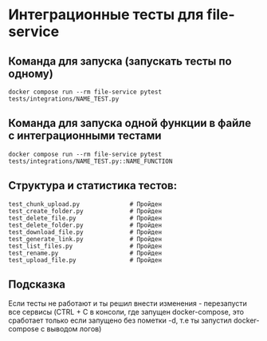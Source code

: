 # Интеграционные тесты для file-service

## Команда для запуска (запускать тесты по одному)
```
docker compose run --rm file-service pytest tests/integrations/NAME_TEST.py
```

## Команда для запуска одной функции в файле с интеграционными тестами
```
docker compose run --rm file-service pytest tests/integrations/NAME_TEST.py::NAME_FUNCTION
```

## Структура и статистика тестов:
```
test_chunk_upload.py              # Пройден
test_create_folder.py             # Пройден
test_delete_file.py               # Пройден
test_delete_folder.py             # Пройден
test_download_file.py             # Пройден
test_generate_link.py             # Пройден
test_list_files.py                # Пройден
test_rename.py                    # Пройден
test_upload_file.py               # Пройден
```

## Подсказка
Если тесты не работают и ты решил внести изменения - перезапусти все сервисы
(CTRL + C в консоли, где запущен docker-compose, это сработает только если запущено без пометки -d, т.е ты запустил docker-compose с выводом логов)
